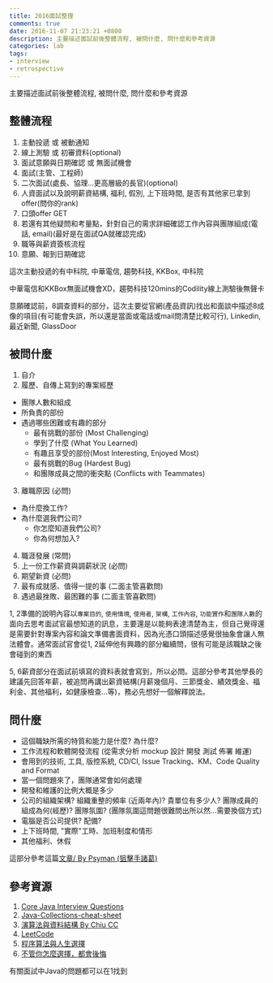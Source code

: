 ```yaml
---
title: 2016面試整理
comments: true
date: 2016-11-07 21:23:21 +0800
description: 主要描述面試前後整體流程, 被問什麼, 問什麼和參考資源
categories: lab
tags:
- interview
- retrospective
---
```


主要描述面試前後整體流程, 被問什麼, 問什麼和參考資源

## 整體流程
1. 主動投遞 或 被動通知
2. 線上測驗 或 初審資料(optional)
3. 面試意願與日期確認 或 無面試機會
4. 面試(主管、工程師)
5. 二次面試(處長、協理...更高層級的長官)(optional)
6. 人資面試以及說明薪資結構, 福利, 假別, 上下班時間, 是否有其他家已拿到offer(問你的rank)
7. 口頭offer GET
8. 若還有其他疑問和考量點，針對自己的需求詳細確認工作內容與團隊組成(電話, email)(最好是在面試QA就確認完成)
9. 職等與薪資簽核流程
10. 意願、報到日期確認

這次主動投遞的有中科院, 中華電信, 趨勢科技, KKBox, 中科院

中華電信和KKBox無面試機會XD，趨勢科技120mins的Codility線上測驗後無聲卡

意願確認前，8調查資料的部分，這次主要從官網(產品資訊)找出和面談中描述8成像的項目(有可能會失誤，所以還是當面或電話或mail問清楚比較可行), Linkedin, 最近新聞, GlassDoor

## 被問什麼
1. 自介
2. 履歷、自傳上寫到的專案經歷
- 團隊人數和組成
- 所負責的部份
- 遇過哪些困難或有趣的部分
  - 最有挑戰的部份 (Most Challenging)
  - 學到了什麼 (What You Learned)
  - 有趣且享受的部份(Most Interesting, Enjoyed Most)
  - 最有挑戰的Bug (Hardest Bug)
  - 和團隊成員之間的衝突點 (Conflicts with Teammates)
3. 離職原因 (必問)
- 為什麼換工作?
- 為什麼選我們公司?
  - 你怎麼知道我們公司?
  - 你為何想加入?
4. 職涯發展 (常問)
5. 上一份工作薪資與調薪狀況 (必問)
6. 期望新資 (必問)
7. 最有成就感、值得一提的事 (二面主管喜歡問)
8. 遇過最挫敗、最困難的事 (二面主管喜歡問)

1, 2準備的說明內容以`專案目的`, `使用情境`, `使用者`, `架構`, `工作內容`, `功能實作`和`團隊人數`的面向去思考面試官最想知道的訊息，主要還是以能夠表達清楚為主，但自己覺得還是需要針對專案內容和論文準備書面資料，因為光憑口頭描述感覺很抽象會讓人無法體會。通常面試官會從1, 2延伸他有興趣的部分繼續問，很有可能是該職缺之後會碰到的東西

5, 6薪資部分在面試前填寫的資料表就會寫到，所以必問。這部分參考其他學長的建議先回答年薪，被追問再講出薪資結構(月薪幾個月、三節獎金、績效獎金、福利金、其他福利，如健康檢查...等)，務必先想好一個解釋說法。

## 問什麼
- 這個職缺所需的特質和能力是什麼? 為什麼?
- 工作流程和軟體開發流程 (從需求分析 mockup 設計 開發 測試 佈署 維運)
- 會用到的技術, 工具, 版控系統, CD/CI, Issue Tracking、KM、Code Quality and Format
- 當一個問題來了，團隊通常會如何處理
- 開發和維護的比例大概是多少
- 公司的組織架構? 組織重整的頻率 (近兩年內)? 貴單位有多少人? 團隊成員的組成為何(經歷)? 團隊氛圍? (團隊氛圍這問題很難問出所以然...需要換個方式)
- 電腦是否公司提供? 配備?
- 上下班時間, "實際"工時、加班制度和情形
- 其他福利、休假

這部分參考這篇[文章/ By Psyman (狙擊手諸葛)](https://goo.gl/HYnjj3)


## 參考資源
1. [Core Java Interview Questions](http://www.javatpoint.com/corejava-interview-questions)
2. [Java-Collections-cheat-sheet](https://goo.gl/b5JeKX)
3. [演算法與資料結構 By Chiu CC](http://alrightchiu.github.io/…/mu-lu-yan-suan-fa-yu-zi-liao…)
4. [LeetCode](https://leetcode.com/)
5. [程序算法與人生選擇](http://coolshell.cn/articles/8790.html)
6. [不管你怎麼選擇，都會後悔](https://goo.gl/X2b7qY)

有關面試中Java的問題都可以在1找到
